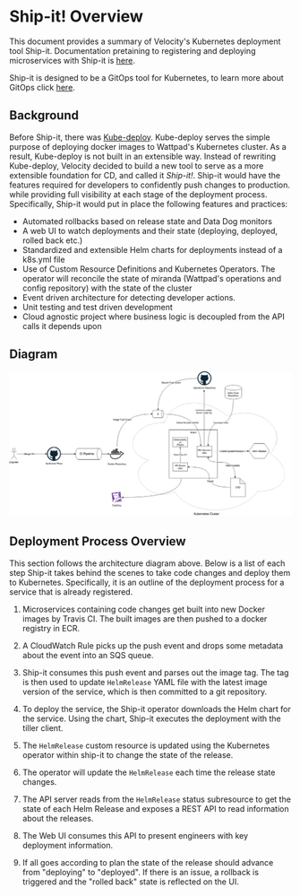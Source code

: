 
# Ship-it! Overview

This document provides a summary of Velocity's Kubernetes deployment tool Ship-it. Documentation pretaining to registering and deploying microservices with Ship-it is [here](./REGISTER.md).

Ship-it is designed to be a GitOps tool for Kubernetes, to learn more about GitOps click [here](https://www.weave.works/blog/what-is-gitops-really).

## Background

Before Ship-it, there was [Kube-deploy](https://github.com/Wattpad/kube-deploy). Kube-deploy serves the simple purpose of deploying docker images to Wattpad's Kubernetes cluster. As a result, Kube-deploy is not built in an extensible way. Instead of rewriting Kube-deploy, Velocity decided to build a new tool to serve as a more extensible foundation for CD, and called it _Ship-it!_. Ship-it would have the features required for developers to confidently push changes to production. while providing full visibility at each stage of the deployment process. Specifically, Ship-it would put in place the following features and practices:  

- Automated rollbacks based on release state and Data Dog monitors
- A web UI to watch deployments and their state (deploying, deployed, rolled back etc.)
- Standardized and extensible Helm charts for deployments instead of a k8s.yml file
- Use of Custom Resource Definitions and Kubernetes Operators. The operator will reconcile the state of miranda (Wattpad's operations and config repository) with the state of the cluster
- Event driven architecture for detecting developer actions.
- Unit testing and test driven development
- Cloud agnostic project where business logic is decoupled from the API calls it depends upon

## Diagram

![Architecture](./arch.png)

## Deployment Process Overview

This section follows the architecture diagram above. Below is a list of each step Ship-it takes behind the scenes to take code changes and deploy them to Kubernetes. Specifically, it is an outline of the deployment process for a service that is already registered.

1. Microservices containing code changes get built into new Docker images by Travis CI. The built images are then pushed to a docker registry in ECR.

2. A CloudWatch Rule picks up the push event and drops some metadata about the event into an SQS queue.

3. Ship-it consumes this push event and parses out the image tag. The tag is then used to update `HelmRelease` YAML file with the latest image version of the service, which is then committed to a git repository.

4. To deploy the service, the Ship-it operator downloads the Helm chart for the service. Using the chart, Ship-it executes the deployment with the tiller client.

5. The `HelmRelease` custom resource is updated using the Kubernetes operator within ship-it to change the state of the release.

6. The operator will update the `HelmRelease` each time the release state changes.

7. The API server reads from the `HelmRelease` status subresource to get the state of each Helm Release and exposes a REST API to read information about the releases.

8. The Web UI consumes this API to present engineers with key deployment information.

9. If all goes according to plan the state of the release should advance from "deploying" to "deployed". If there is an issue, a rollback is triggered and the "rolled back" state is reflected on the UI.
